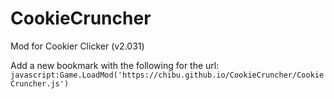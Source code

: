 # CookieCruncher
Mod for Cookier Clicker (v2.031)

Add a new bookmark with the following for the url:
`javascript:Game.LoadMod('https://chibu.github.io/CookieCruncher/CookieCruncher.js')`
